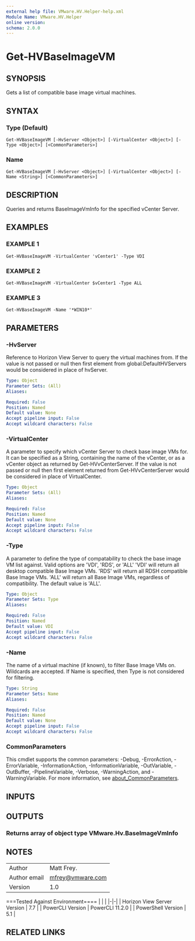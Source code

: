 ```yaml
---
external help file: VMware.HV.Helper-help.xml
Module Name: VMware.HV.Helper
online version:
schema: 2.0.0
---
```


# Get-HVBaseImageVM

## SYNOPSIS
Gets a list of compatible base image virtual machines.

## SYNTAX

### Type (Default)
```
Get-HVBaseImageVM [-HvServer <Object>] [-VirtualCenter <Object>] [-Type <Object>] [<CommonParameters>]
```

### Name
```
Get-HVBaseImageVM [-HvServer <Object>] [-VirtualCenter <Object>] [-Name <String>] [<CommonParameters>]
```

## DESCRIPTION
Queries and returns BaseImageVmInfo for the specified vCenter Server.

## EXAMPLES

### EXAMPLE 1
```
Get-HVBaseImageVM -VirtualCenter 'vCenter1' -Type VDI
```

### EXAMPLE 2
```
Get-HVBaseImageVM -VirtualCenter $vCenter1 -Type ALL
```

### EXAMPLE 3
```
Get-HVBaseImageVM -Name '*WIN10*'
```

## PARAMETERS

### -HvServer
Reference to Horizon View Server to query the virtual machines from.
If the value is not passed or null then
first element from global:DefaultHVServers would be considered in place of hvServer.

```yaml
Type: Object
Parameter Sets: (All)
Aliases:

Required: False
Position: Named
Default value: None
Accept pipeline input: False
Accept wildcard characters: False
```

### -VirtualCenter
A parameter to specify which vCenter Server to check base image VMs for.
It can be specified as a String,
containing the name of the vCenter, or as a vCenter object as returned by Get-HVvCenterServer.
If the value is
not passed or null then first element returned from Get-HVvCenterServer would be considered in place of VirtualCenter.

```yaml
Type: Object
Parameter Sets: (All)
Aliases:

Required: False
Position: Named
Default value: None
Accept pipeline input: False
Accept wildcard characters: False
```

### -Type
A parameter to define the type of compatability to check the base image VM list against.
Valid options are 'VDI', 'RDS', or 'ALL'
'VDI' will return all desktop compatible Base Image VMs.
'RDS' will return all RDSH compatible Base Image VMs.
'ALL' will return all Base Image VMs, regardless of compatibility.
The default value is 'ALL'.

```yaml
Type: Object
Parameter Sets: Type
Aliases:

Required: False
Position: Named
Default value: VDI
Accept pipeline input: False
Accept wildcard characters: False
```

### -Name
The name of a virtual machine (if known), to filter Base Image VMs on.
Wildcards are accepted.
If Name is specified, then Type
is not considered for filtering.

```yaml
Type: String
Parameter Sets: Name
Aliases:

Required: False
Position: Named
Default value: None
Accept pipeline input: False
Accept wildcard characters: False
```

### CommonParameters
This cmdlet supports the common parameters: -Debug, -ErrorAction, -ErrorVariable, -InformationAction, -InformationVariable, -OutVariable, -OutBuffer, -PipelineVariable, -Verbose, -WarningAction, and -WarningVariable. For more information, see [about_CommonParameters](http://go.microsoft.com/fwlink/?LinkID=113216).

## INPUTS

## OUTPUTS

### Returns array of object type VMware.Hv.BaseImageVmInfo
## NOTES
| | |
|-|-|
| Author | Matt Frey. |
| Author email | mfrey@vmware.com |
| Version | 1.0 |

===Tested Against Environment====
| | |
|-|-|
| Horizon View Server Version | 7.7 |
| PowerCLI Version | PowerCLI 11.2.0 |
| PowerShell Version | 5.1 |

## RELATED LINKS
